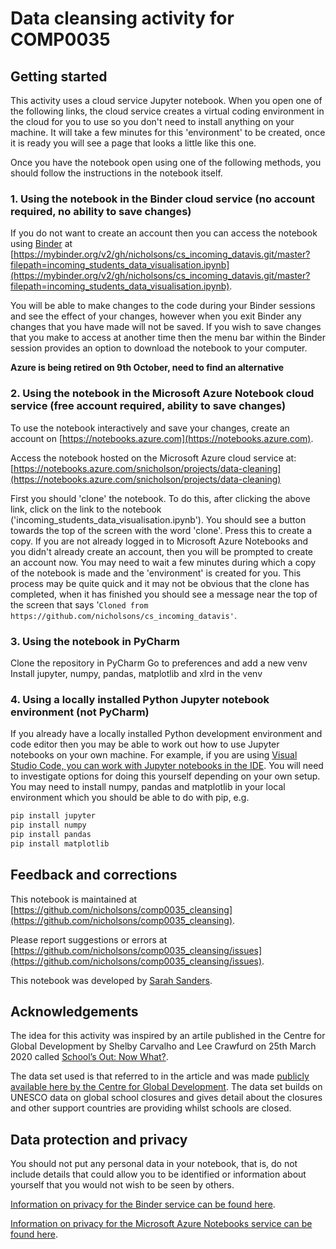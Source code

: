 # Data cleansing activity for COMP0035

## Getting started
This activity uses a cloud service Jupyter notebook. When you open one of the following links, the cloud service creates a virtual coding environment in the cloud for you to use so you don't need to install anything on your machine. It will take a few minutes for this 'environment' to be created, once it is ready you will see a page that looks a little like this one.

Once you have the notebook open using one of the following methods, you should follow the instructions in the notebook itself.

### 1. Using the notebook in the Binder cloud service (no account required, no ability to save changes)
If you do not want to create an account then you can access the notebook using [Binder](https://mybinder.org) at [https://mybinder.org/v2/gh/nicholsons/cs_incoming_datavis.git/master?filepath=incoming_students_data_visualisation.ipynb](https://mybinder.org/v2/gh/nicholsons/cs_incoming_datavis.git/master?filepath=incoming_students_data_visualisation.ipynb).  

You will be able to make changes to the code during your Binder sessions and see the effect of your changes, however when you exit Binder any changes that you have made will not be saved. If you wish to save changes that you make to access at another time then the menu bar within the Binder session provides an option to download the notebook to your computer.

**Azure is being retired on 9th October, need to find an alternative**
### 2. Using the notebook in the Microsoft Azure Notebook cloud service (free account required, ability to save changes)
To use the notebook interactively and save your changes, create an account on [https://notebooks.azure.com](https://notebooks.azure.com). 

Access the notebook hosted on the Microsoft Azure cloud service at:
[https://notebooks.azure.com/snicholson/projects/data-cleaning](https://notebooks.azure.com/snicholson/projects/data-cleaning)

First you should 'clone' the notebook. To do this, after clicking the above link, click on the link to the notebook ('incoming_students_data_visualisation.ipynb'). You should see a button towards the top of the screen with the word 'clone'. Press this to create a copy. If you are not already logged in to Microsoft Azure Notebooks and you didn't already create an account, then you will be prompted to create an account now. You may need to wait a few minutes during which a copy of the notebook is made and the 'environment' is created for you. This process may be quite quick and it may not be obvious that the clone has completed, when it has finished you should see a message near the top of the screen that says '```Cloned from https://github.com/nicholsons/cs_incoming_datavis'```.

### 3. Using the notebook in PyCharm
Clone the repository in PyCharm
Go to preferences and add a new venv
Install jupyter, numpy, pandas, matplotlib and xlrd in the venv


### 4. Using a locally installed Python Jupyter notebook environment (not PyCharm)
If you already have a locally installed Python development environment and code editor then you may be able to work out how to use Jupyter notebooks on your own machine. 
For example, if you are using [Visual Studio Code, you can work with Jupyter notebooks in the IDE](https://code.visualstudio.com/docs/python/jupyter-support). 
You will need to investigate options for doing this yourself depending on your own setup. 
You may need to install numpy, pandas and matplotlib in your local environment which you should be able to do with pip, e.g. 
```python
pip install jupyter
pip install numpy
pip install pandas
pip install matplotlib
```

## Feedback and corrections
This notebook is maintained at [https://github.com/nicholsons/comp0035_cleansing](https://github.com/nicholsons/comp0035_cleansing). 

Please report suggestions or errors at [https://github.com/nicholsons/comp0035_cleansing/issues](https://github.com/nicholsons/comp0035_cleansing/issues).

This notebook was developed by [Sarah Sanders](mailto:sarah.sanders@ucl.ac.uk).

## Acknowledgements
The idea for this activity was inspired by an artile published in the Centre for Global Development by Shelby Carvalho and Lee Crawfurd on 25th March 2020 called [School’s Out: Now What?](https://www.cgdev.org/blog/schools-out-now-what).

The data set used is that referred to in the article and was made [publicly available here by the Centre for Global Development]( https://docs.google.com/spreadsheets/d/1ndHgP53atJ5J-EtxgWcpSfYG8LdzHpUsnb6mWybErYg/edit?ts=5e6f893e#gid=0). The data set builds on UNESCO data on global school closures and gives detail about the closures and other support countries are providing whilst schools are closed.

## Data protection and privacy
You should not put any personal data in your notebook, that is, do not include details that could allow you to be identified or information about yourself that you would not wish to be seen by others.

[Information on privacy for the Binder service can be found here](https://mybinder.readthedocs.io/en/latest/faq.html).

[Information on privacy for the Microsoft Azure Notebooks service can be found here](https://privacy.microsoft.com/en-gb/privacystatement).

